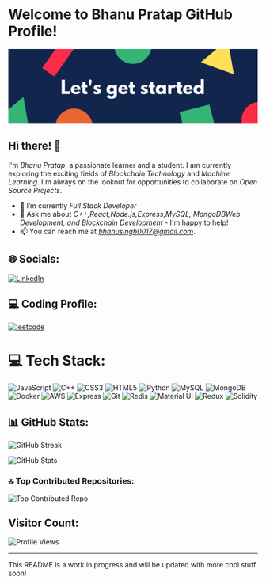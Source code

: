 # Welcome to Bhanu Pratap GitHub Profile!

![bhanu17crypto](https://github.com/bhanu17crypto/bhanu17crypto/raw/main/Colorful%20Shapes%20Header%20Banner.png)


## Hi there! 👋

I'm *Bhanu Pratap*, a passionate learner and a student. I am currently exploring the exciting fields of *Blockchain Technology* and *Machine Learning*. I'm always on the lookout for opportunities to collaborate on *Open Source Projects*.

- 🌱 I’m currently *Full Stack Developer* 
- 💬 Ask me about *C++,React,Node.js,Express,MySQL, MongoDBWeb Development, and Blockchain Development* - I'm happy to help!
- 📫 You can reach me at *bhanusingh0017@gmail.com*.

## 🌐 Socials:
[![LinkedIn](https://img.shields.io/badge/LinkedIn-%230077B5.svg?logo=linkedin&logoColor=white)](https://www.linkedin.com/in/bhanu-pratap-singh-4b8aa3216/)

<!--Coding platform-->
## ‍💻 Coding Profile:

[![leetcode](https://img.shields.io/badge/-LeetCode-FFA116?style=for-the-badge&logo=LeetCode&logoColor=black)](https://leetcode.com/u/crypto17/)


# 💻 Tech Stack:
![JavaScript](https://img.shields.io/badge/javascript-%23323330.svg?style=for-the-badge&logo=javascript&logoColor=%23F7DF1E)
![C++](https://img.shields.io/badge/c++-%2300599C.svg?style=for-the-badge&logo=c%2B%2B&logoColor=white)
![CSS3](https://img.shields.io/badge/css3-%231572B6.svg?style=for-the-badge&logo=css3&logoColor=white)
![HTML5](https://img.shields.io/badge/html5-%23E34F26.svg?style=for-the-badge&logo=html5&logoColor=white)
![Python](https://img.shields.io/badge/python-3670A0?style=for-the-badge&logo=python&logoColor=ffdd54)
![MySQL](https://img.shields.io/badge/mysql-%2300f.svg?style=for-the-badge&logo=mysql&logoColor=white)
![MongoDB](https://img.shields.io/badge/MongoDB-%234ea94b.svg?style=for-the-badge&logo=mongodb&logoColor=white)
![Docker](https://img.shields.io/badge/docker-%230db7ed.svg?style=for-the-badge&logo=docker&logoColor=white)
![AWS](https://img.shields.io/badge/amazonaws-%23232F3E.svg?style=for-the-badge&logo=amazonaws&logoColor=white)
![Express](https://img.shields.io/badge/express-%23404d59.svg?style=for-the-badge)
![Git](https://img.shields.io/badge/git-%23F05033.svg?style=for-the-badge&logo=git&logoColor=white)
![Redis](https://img.shields.io/badge/redis-%23DD0031.svg?style=for-the-badge&logo=redis&logoColor=white)
![Material UI](https://img.shields.io/badge/material--ui-%230081CB.svg?style=for-the-badge&logo=material-ui&logoColor=white)
![Redux](https://img.shields.io/badge/redux-%23593d88.svg?style=for-the-badge&logo=redux&logoColor=white)
![Solidity](https://img.shields.io/badge/solidity-%23339933.svg?style=for-the-badge&logo=solidity&logoColor=white)








## 📊 GitHub Stats:

![GitHub Streak](https://github-readme-streak-stats.herokuapp.com/?user=bhanu17crypto&)

![GitHub Stats](https://github-readme-stats-mu-dusky.vercel.app/api?username=bhanu17crypto&show_icons=true&theme=radical&count_private=true&include_all_commits=true)

### 🔝 Top Contributed Repositories:

![Top Contributed Repo](https://github-contributor-stats.vercel.app/api?username=bhanu17crypto&limit=5&theme=dracula&combine_all_yearly_contributions=true)

## Visitor Count:

![Profile Views](https://komarev.com/ghpvc/?username=bhanu17crypto&color=blueviolet)

---

This README is a work in progress and will be updated with more cool stuff soon!
